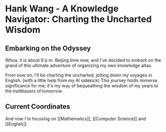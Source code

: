 # Hank Wang - A Knowledge Navigator: Charting the Uncharted Wisdom

## Embarking on the Odyssey
Whoa, it is about 9 p.m. Beijing time now, and I've decided to embark on the grand of this ultimate adventure of organizing my own knowledge altas.

From now on, I'll be charting the uncharted, jotting down my voyages in English. (with a little help from my AI sidekick) This journey holds immerse significance for me; it's my way of bequeathing the wisdom of my years to the trailblazers of tomorrow.

## Current Coordinates
And now I'm focusing on [[Mathematics]], [[Computer Science]] and [[English]].
